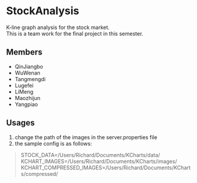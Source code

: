 # StockAnalysis
K-line graph analysis for the stock market.<br>
This is a team work for the final project in this semester.

## Members
+ QinJiangbo
+ WuWenan
+ Tangmengdi
+ Lugefei
+ LiMeng
+ Maozhijun
+ Yangpiao

## Usages
1. change the path of the images in the server.properties file
2. the sample config is as follows:
  >STOCK_DATA=/Users/Richard/Documents/KCharts/data/<br>
  KCHART_IMAGES=/Users/Richard/Documents/KCharts/images/<br>
  KCHART_COMPRESSED_IMAGES=/Users/Richard/Documents/KCharts/compressed/